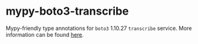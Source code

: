 # mypy-boto3-transcribe

Mypy-friendly type annotations for `boto3` 1.10.27 `transcribe` service.
More information can be found [here](https://github.com/vemel/mypy_boto3).
